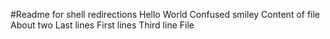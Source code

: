 #Readme for shell redirections
Hello World
Confused smiley
Content of file
About two
Last lines
First lines
Third line
File
